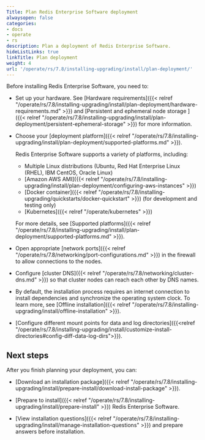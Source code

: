 ```yaml
---
Title: Plan Redis Enterprise Software deployment
alwaysopen: false
categories:
- docs
- operate
- rs
description: Plan a deployment of Redis Enterprise Software.
hideListLinks: true
linkTitle: Plan deployment
weight: 4
url: '/operate/rs/7.8/installing-upgrading/install/plan-deployment/'
---
```


Before installing Redis Enterprise Software, you need to:

- Set up your hardware. See [Hardware requirements]({{< relref "/operate/rs/7.8/installing-upgrading/install/plan-deployment/hardware-requirements.md" >}}) and [Persistent and ephemeral node storage 
]({{< relref "/operate/rs/7.8/installing-upgrading/install/plan-deployment/persistent-ephemeral-storage" >}}) for more information.

- Choose your [deployment platform]({{< relref "/operate/rs/7.8/installing-upgrading/install/plan-deployment/supported-platforms.md" >}}).

    Redis Enterprise Software supports a variety of platforms, including:

    - Multiple Linux distributions (Ubuntu, Red Hat Enterprise Linux (RHEL), IBM CentOS, Oracle Linux)
    - [Amazon AWS AMI]({{< relref "/operate/rs/7.8/installing-upgrading/install/plan-deployment/configuring-aws-instances" >}})
    - [Docker container]({{< relref "/operate/rs/7.8/installing-upgrading/quickstarts/docker-quickstart" >}}) (for development and testing only)
    - [Kubernetes]({{< relref "/operate/kubernetes" >}})

    For more details, see [Supported platforms]({{< relref "/operate/rs/7.8/installing-upgrading/install/plan-deployment/supported-platforms.md" >}}).

- Open appropriate [network ports]({{< relref "/operate/rs/7.8/networking/port-configurations.md" >}}) in the firewall to allow connections to the nodes.

- Configure [cluster DNS]({{< relref "/operate/rs/7.8/networking/cluster-dns.md" >}}) so that cluster nodes can reach each other by DNS names.
- By default, the installation process requires an internet connection to install dependencies and synchronize the operating system clock. To learn more, see [Offline installation]({{< relref "/operate/rs/7.8/installing-upgrading/install/offline-installation" >}}).

- [Configure different mount points for data and log directories]({{<relref "/operate/rs/7.8/installing-upgrading/install/customize-install-directories#config-diff-data-log-dirs">}}).

## Next steps

After you finish planning your deployment, you can:

- [Download an installation package]({{< relref "/operate/rs/7.8/installing-upgrading/install/prepare-install/download-install-package" >}}).

- [Prepare to install]({{< relref "/operate/rs/7.8/installing-upgrading/install/prepare-install" >}}) Redis Enterprise Software.

- [View installation questions]({{< relref "/operate/rs/7.8/installing-upgrading/install/manage-installation-questions" >}}) and prepare answers before installation.
